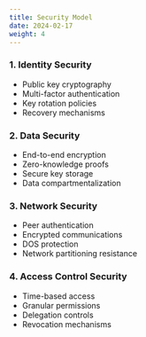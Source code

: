 ```yaml
---
title: Security Model
date: 2024-02-17
weight: 4
---
```


### 1. Identity Security
- Public key cryptography
- Multi-factor authentication
- Key rotation policies
- Recovery mechanisms

### 2. Data Security
- End-to-end encryption
- Zero-knowledge proofs
- Secure key storage
- Data compartmentalization

### 3. Network Security
- Peer authentication
- Encrypted communications
- DOS protection
- Network partitioning resistance

### 4. Access Control Security
- Time-based access
- Granular permissions
- Delegation controls
- Revocation mechanisms
